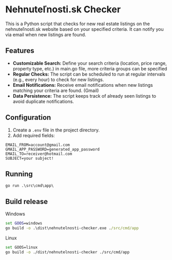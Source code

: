 # Nehnuteľnosti.sk Checker

This is a Python script that checks for new real estate listings on the nehnuteľnosti.sk website based on your specified criteria. It can notify you via email when new listings are found.

## Features

*   **Customizable Search:** Define your search criteria (location, price range, property type, etc.) in main.go file, more criteria groups can be specified
*   **Regular Checks:** The script can be scheduled to run at regular intervals (e.g., every hour) to check for new listings.
*   **Email Notifications:** Receive email notifications when new listings matching your criteria are found. (Gmail)
*   **Data Persistence:** The script keeps track of already seen listings to avoid duplicate notifications.

## Configuration

1.  Create a `.env` file in the project directory.
2.  Add required fields:
```
EMAIL_FROM=account@gmail.com
GMAIL_APP_PASSWORD=generated_app_password
EMAIL_TO=receiver@hotmail.com
SUBJECT=your subject!
```

## Running
```
go run .\src\cmd\app\
```

## Build release
Windows
```cmd
set GOOS=windows
go build -o .\dist\nehnutelnosti-checker.exe ./src/cmd/app
```
    
Linux
```bash
set GOOS=linux
go build -o ./dist/nehnutelnosti-checker ./src/cmd/app
```